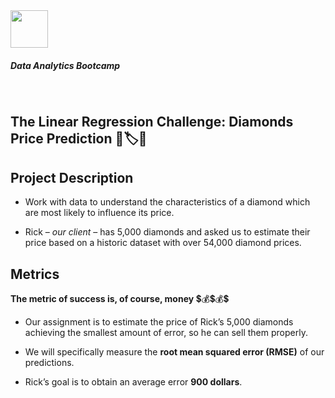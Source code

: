 <img src="https://bit.ly/2VnXWr2" width="60">

##### *Data Analytics Bootcamp*

<br>

## The Linear Regression Challenge: Diamonds Price Prediction 💎🏷🤑

## Project Description

* Work with data to understand the characteristics of a diamond which are most likely to influence its price.

* Rick – *our client* – has 5,000 diamonds and asked us to estimate their price based on a historic dataset with over 54,000 diamond prices.


<a name="metrics"></a>

## Metrics

**The metric of success is, of course, money** 💲💰💲💰💲

* Our assignment is to estimate the price of Rick’s 5,000 diamonds achieving the smallest amount of error, so he can sell them properly.

* We will specifically measure the **root mean squared error (RMSE)** of our predictions.

* Rick’s goal is to obtain an average error **900 dollars**.

<br>


<a name="conclusion"></a>
